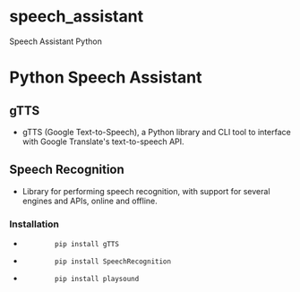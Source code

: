 # speech_assistant
Speech Assistant Python 
# Python Speech Assistant


## gTTS
- gTTS (Google Text-to-Speech), a Python library and CLI tool to interface with Google Translate's text-to-speech API.

## Speech Recognition
- Library for performing speech recognition, with support for several engines and APIs, online and offline.



### Installation 
-             pip install gTTS
-             pip install SpeechRecognition
-             pip install playsound
